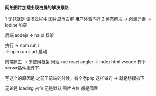 #### 网络图片加载出现白屏的解决思路

1 无非就是 请求过程中 图片显示白屏  用户体验不好
2 动态解决 ->  创建元素 -> loding 加载

后端 nodejs ->  haipi 框架

 执行  ->  npm run  i  
  -> npm run start 启动


前端原生 -> 未使用框架  同理  vue react angler ->
index.html  vscode   有个server插件运行下



写这个的原因是  之前干前端的时候，有个老php 这样做的  ->  就是想模拟下



无论是   loading 占位  还是默认 图片占位  都是同理  


